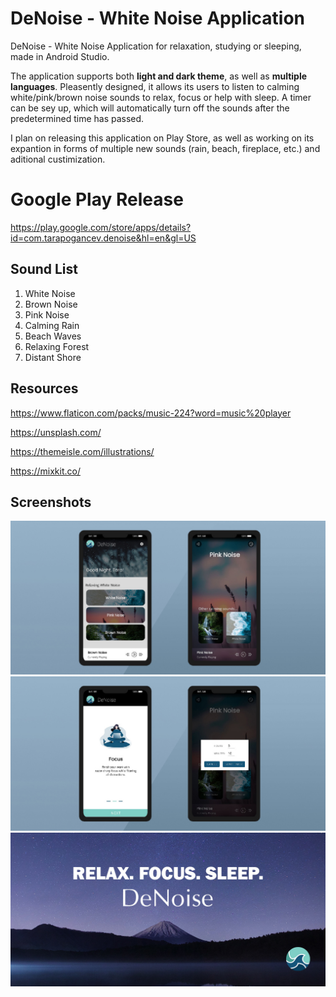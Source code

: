 # DeNoise - White Noise Application
DeNoise - White Noise Application for relaxation, studying or sleeping, made in Android Studio.

The application supports both **light and dark theme**, as well as **multiple languages**. Pleasently designed, it allows its users to listen to calming white/pink/brown noise sounds to relax, focus or help with sleep. A timer can be sey up, which will automatically turn off the sounds after the predetermined time has passed.

I plan on releasing this application on Play Store, as well as working on its expantion in forms of multiple new sounds (rain, beach, fireplace, etc.) and aditional custimization. 

# Google Play Release

https://play.google.com/store/apps/details?id=com.tarapogancev.denoise&hl=en&gl=US

## Sound List

 1. White Noise
 2. Brown Noise
 3. Pink Noise
 4. Calming Rain
 5. Beach Waves
 6. Relaxing Forest
 7. Distant Shore

## Resources

https://www.flaticon.com/packs/music-224?word=music%20player

https://unsplash.com/

https://themeisle.com/illustrations/

https://mixkit.co/

## Screenshots
![notesByCats](Screenshots/1.jpg)
![notesByCats](Screenshots/2.jpg)
![notesByCats](Screenshots/3.jpg)

